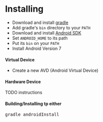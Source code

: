 
# Installing 

* Download and install [gradle](http://gradle.org/) 
* Add gradle's <code>bin</code> directory to your <code>PATH</code>
* Download and install [Android SDK](http://developer.android.com/sdk/index.html)
* Set <code>ANDROID_HOME</code> to its path
* Put its <code>bin</code> on your <code>PATH</code>
* Install Android Version 7

#### Virtual Device

* Create a new AVD (Android Virtual Device)

#### Hardware Device

TODO instructions

#### Building/Installing tp either
<pre>
gradle androidInstall
</pre>
